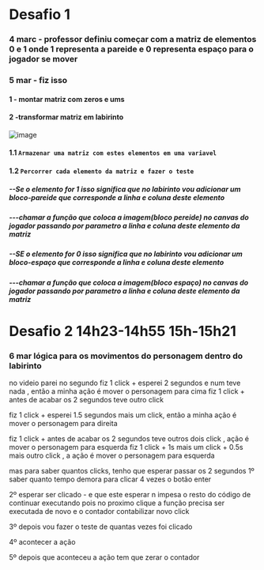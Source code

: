 # Desafio 1
### 4 marc - professor definiu começar com a matriz de elementos 0 e 1 onde 1 representa a pareide e 0 representa espaço para o jogador se mover
### 5 mar  - fiz isso
#### 1 - montar matriz com zeros e ums 
#### 2 -transformar matriz em labirinto
![image](https://github.com/ThiagoMassenoMaciel/From-The-Ashes.github.io/assets/107934374/97b78101-0721-4a35-b2ce-9cf5c97acd0d)
#### 1.1 `Armazenar uma matriz com estes elementos em uma variavel`
#### 1.2 `Percorrer cada elemento da matriz e fazer o teste`
##### --Se o elemento for 1 isso significa que no labirinto vou adicionar um bloco-pareide que corresponde a linha e coluna deste elemento
##### ---chamar a função que coloca a imagem(bloco pereide) no canvas do jogador passando por parametro a linha e coluna deste elemento da matriz
##### --SE o elemento for 0 isso significa que no labirinto vou adicionar um bloco-espaço que corresponde a linha e coluna deste elemento
##### ---chamar a função que coloca a imagem(bloco espaço) no canvas do jogador passando por parametro a linha e coluna deste elemento da matriz

# Desafio 2  14h23-14h55   15h-15h21 
### 6 mar lógica para os movimentos do personagem dentro do labirinto
no videio parei no segundo 
fiz 1 click + esperei 2 segundos e num teve nada , então a minha ação é mover o personagem para cima
fiz 1 click + antes de acabar os 2 segundos teve outro click

fiz 1 click + esperei 1.5 segundos  mais um click, então a minha ação é mover o personagem para direita

fiz 1 click + antes de acabar os 2 segundos teve outros dois click , ação é mover o personagem para esquerda
fiz 1 click + 1s mais um click + 0.5s mais outro click , a ação é mover o personagem para esquerda


mas para saber quantos clicks, tenho que esperar passar os 2 segundos
1º saber quanto tempo demora para clicar 4 vezes o botão enter

2º
esperar ser clicado - e que este esperar n impesa o resto do código de continuar executando pois no proximo clique a função precisa ser executada de novo e o contador contabilizar novo click

3º
depois vou fazer o teste de quantas vezes foi clicado

4º 
acontecer a ação

5º
depois que aconteceu a ação tem que zerar o contador
